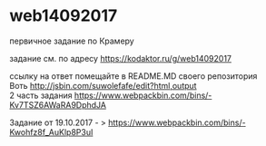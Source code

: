 # web14092017
первичное задание по Крамеру

задание см. по адресу
https://kodaktor.ru/g/web14092017

ссылку на ответ помещайте в README.MD своего репозитория
<br>
Воть http://jsbin.com/suwolefafe/edit?html,output 
<br>
2 часть задания  https://www.webpackbin.com/bins/-Kv7TSZ6AWaRA9DphdJA
<br>

Задание от 19.10.2017  - >   https://www.webpackbin.com/bins/-Kwohfz8f_AuKlp8P3uI
